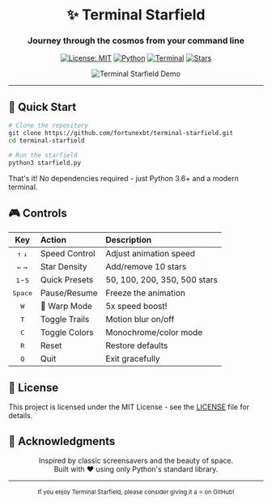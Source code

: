 <div align="center">

# ✨ Terminal Starfield

### Journey through the cosmos from your command line

[![License: MIT](https://img.shields.io/badge/License-MIT-yellow.svg)](https://opensource.org/licenses/MIT)
[![Python](https://img.shields.io/badge/Python-3.6%2B-blue?logo=python&logoColor=white)](https://www.python.org/)
[![Terminal](https://img.shields.io/badge/Terminal-Ready-brightgreen?logo=windowsterminal&logoColor=white)](https://github.com/fortunexbt/terminal-starfield)
[![Stars](https://img.shields.io/github/stars/fortunexbt/terminal-starfield?style=social)](https://github.com/fortunexbt/terminal-starfield/stargazers)

<img src="https://s6.ezgif.com/tmp/ezgif-601dd82bac8c9e.gif" alt="Terminal Starfield Demo" />

</div>

---

## 🚀 Quick Start

```bash
# Clone the repository
git clone https://github.com/fortunexbt/terminal-starfield.git
cd terminal-starfield

# Run the starfield
python3 starfield.py
```

That's it! No dependencies required - just Python 3.6+ and a modern terminal.

</tr>
</table>

## 🎮 Controls

<div align="center">

| Key | Action | Description |
|:---:|:-------|:------------|
| <kbd>↑</kbd> <kbd>↓</kbd> | Speed Control | Adjust animation speed |
| <kbd>←</kbd> <kbd>→</kbd> | Star Density | Add/remove 10 stars |
| <kbd>1</kbd>-<kbd>5</kbd> | Quick Presets | 50, 100, 200, 350, 500 stars |
| <kbd>Space</kbd> | Pause/Resume | Freeze the animation |
| <kbd>W</kbd> | 🚀 Warp Mode | 5x speed boost! |
| <kbd>T</kbd> | Toggle Trails | Motion blur on/off |
| <kbd>C</kbd> | Toggle Colors | Monochrome/color mode |
| <kbd>R</kbd> | Reset | Restore defaults |
| <kbd>Q</kbd> | Quit | Exit gracefully |

</div>

## 📄 License

This project is licensed under the MIT License - see the [LICENSE](LICENSE) file for details.

## 🙏 Acknowledgments

<div align="center">

Inspired by classic screensavers and the beauty of space.  
Built with ❤️ using only Python's standard library.

---

<sub>If you enjoy Terminal Starfield, please consider giving it a ⭐ on GitHub!</sub>

</div>
